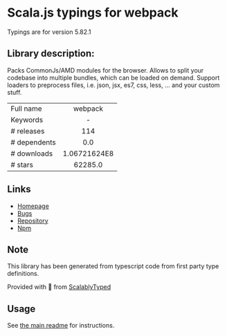 
# Scala.js typings for webpack

Typings are for version 5.82.1

## Library description:
Packs CommonJs/AMD modules for the browser. Allows to split your codebase into multiple bundles, which can be loaded on demand. Support loaders to preprocess files, i.e. json, jsx, es7, css, less, ... and your custom stuff.

|                    |                 |
| ------------------ | :-------------: |
| Full name          | webpack |
| Keywords           | - |
| # releases         | 114 |
| # dependents       | 0.0 |
| # downloads        | 1.06721624E8 |
| # stars            | 62285.0 |

## Links
- [Homepage](https://github.com/webpack/webpack)
- [Bugs](https://github.com/webpack/webpack/issues)
- [Repository](https://github.com/webpack/webpack)
- [Npm](https://www.npmjs.com/package/webpack)
    


## Note
This library has been generated from typescript code from first party type definitions.

Provided with :purple_heart: from [ScalablyTyped](https://github.com/oyvindberg/ScalablyTyped)

## Usage
See [the main readme](../../readme.md) for instructions.


